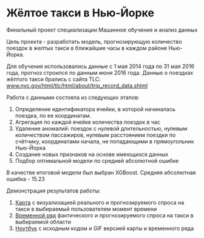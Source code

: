# Жёлтое такси в Нью-Йорке
Финальный проект специализации Машинное обучение и анализ данных

Цель проекта - разработать модель, прогнозирующую количество поездок в желтых такси в ближайшие часы в каждом районе Нью-Йорка.

Для обучения использовались данные с 1 мая 2014 года по 31 мая 2016 года, прогноз строился по данным июня 2016 года.
Данные о поездках жёлтого такси брались с сайта TLC: www.nyc.gov/html/tlc/html/about/trip_record_data.shtml

Работа с данными состояла из следующих этапов:
1) Определение идентификатора ячейки, в которой начиналась поездка, по ее координатам.
2) Агрегация по каждой ячейке количества поездок в час
3) Удаление аномалий: поездок с нулевой длительностью, нулевым количеством пассажиров, нулевым расстоянием поездки по счётчику, координатами начала, не попадающими в прямоугольник Нью-Йорка
4) Создание новых признаков на основе имеющихся данных
5) Подбор оптимальной модели по средней абсолютной ошибке

В качестве итоговой модели был выбран XGBoost. Средняя абсолютная ошибка - 15.23

Демонстрация результатов работы:
1) [Карта](https://github.com/bakaydmitry/nytaxi/raw/master/map.zip) с визуализацией реального и прогнозируемого спроса на такси в выбираемый пользователем момент времени
2) [Временной ряд](https://github.com/bakaydmitry/nytaxi/raw/master/curves.zip) фактического и прогнозируемого спроса на такси в выбираемой области
3) [Ноутбук](https://github.com/bakaydmitry/nytaxi/blob/master/week7.ipynb) с исходным кодом и GIF версией карты и временного ряда
